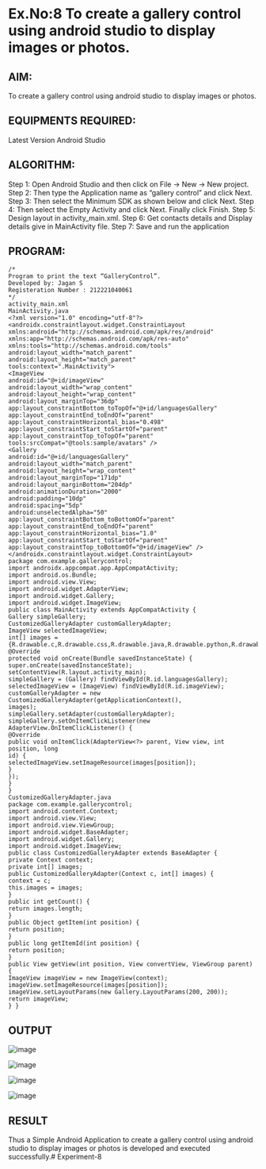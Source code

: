 # Ex.No:8 To create a gallery control using android studio to display images or photos.


## AIM:

To create a gallery control using android studio to display images or photos.

## EQUIPMENTS REQUIRED:

Latest Version Android Studio

## ALGORITHM:

Step 1: Open Android Studio and then click on File -> New -> New project.
Step 2: Then type the Application name as “gallery control” and click Next.
Step 3: Then select the Minimum SDK as shown below and click Next. Step 4: Then select the Empty Activity
and click Next. Finally click Finish. Step 5: Design layout in activity_main.xml. Step 6: Get contacts details and
Display details give in MainActivity file. Step 7: Save and run the application

## PROGRAM:
```
/*
Program to print the text “GalleryControl”.
Developed by: Jagan S
Registeration Number : 212221040061
*/
activity_main.xml
MainActivity.java
<?xml version="1.0" encoding="utf-8"?>
<androidx.constraintlayout.widget.ConstraintLayout
xmlns:android="http://schemas.android.com/apk/res/android"
xmlns:app="http://schemas.android.com/apk/res-auto"
xmlns:tools="http://schemas.android.com/tools"
android:layout_width="match_parent"
android:layout_height="match_parent"
tools:context=".MainActivity">
<ImageView
android:id="@+id/imageView"
android:layout_width="wrap_content"
android:layout_height="wrap_content"
android:layout_marginTop="36dp"
app:layout_constraintBottom_toTopOf="@+id/languagesGallery"
app:layout_constraintEnd_toEndOf="parent"
app:layout_constraintHorizontal_bias="0.498"
app:layout_constraintStart_toStartOf="parent"
app:layout_constraintTop_toTopOf="parent"
tools:srcCompat="@tools:sample/avatars" />
<Gallery
android:id="@+id/languagesGallery"
android:layout_width="match_parent"
android:layout_height="wrap_content"
android:layout_marginTop="171dp"
android:layout_marginBottom="204dp"
android:animationDuration="2000"
android:padding="10dp"
android:spacing="5dp"
android:unselectedAlpha="50"
app:layout_constraintBottom_toBottomOf="parent"
app:layout_constraintEnd_toEndOf="parent"
app:layout_constraintHorizontal_bias="1.0"
app:layout_constraintStart_toStartOf="parent"
app:layout_constraintTop_toBottomOf="@+id/imageView" />
</androidx.constraintlayout.widget.ConstraintLayout>
package com.example.gallerycontrol;
import androidx.appcompat.app.AppCompatActivity;
import android.os.Bundle;
import android.view.View;
import android.widget.AdapterView;
import android.widget.Gallery;
import android.widget.ImageView;
public class MainActivity extends AppCompatActivity {
Gallery simpleGallery;
CustomizedGalleryAdapter customGalleryAdapter;
ImageView selectedImageView;
int[] images =
{R.drawable.c,R.drawable.css,R.drawable.java,R.drawable.python,R.drawable.html,R.drawable.j
@Override
protected void onCreate(Bundle savedInstanceState) {
super.onCreate(savedInstanceState);
setContentView(R.layout.activity_main);
simpleGallery = (Gallery) findViewById(R.id.languagesGallery);
selectedImageView = (ImageView) findViewById(R.id.imageView);
customGalleryAdapter = new CustomizedGalleryAdapter(getApplicationContext(),
images);
simpleGallery.setAdapter(customGalleryAdapter);
simpleGallery.setOnItemClickListener(new AdapterView.OnItemClickListener() {
@Override
public void onItemClick(AdapterView<?> parent, View view, int position, long
id) {
selectedImageView.setImageResource(images[position]);
}
});
}
}
CustomizedGalleryAdapter.java
package com.example.gallerycontrol;
import android.content.Context;
import android.view.View;
import android.view.ViewGroup;
import android.widget.BaseAdapter;
import android.widget.Gallery;
import android.widget.ImageView;
public class CustomizedGalleryAdapter extends BaseAdapter {
private Context context;
private int[] images;
public CustomizedGalleryAdapter(Context c, int[] images) {
context = c;
this.images = images;
}
public int getCount() {
return images.length;
}
public Object getItem(int position) {
return position;
}
public long getItemId(int position) {
return position;
}
public View getView(int position, View convertView, ViewGroup parent) {
ImageView imageView = new ImageView(context);
imageView.setImageResource(images[position]);
imageView.setLayoutParams(new Gallery.LayoutParams(200, 200));
return imageView;
} }

```

## OUTPUT

![image](https://github.com/JaganSivakumaran/Experiment-8/assets/134905062/46847544-d95e-47b3-b4e7-2d983b200077)

![image](https://github.com/JaganSivakumaran/Experiment-8/assets/134905062/1ada4bc7-e764-4f3b-abf6-3ba34f88973d)

![image](https://github.com/JaganSivakumaran/Experiment-8/assets/134905062/1e24fa11-e41a-40a2-82d0-ef85271044cb)

![image](https://github.com/JaganSivakumaran/Experiment-8/assets/134905062/234d19ec-c4ca-4ab9-8238-743c882afb10)







## RESULT
Thus a Simple Android Application to create a gallery control using android studio to display images or photos is developed and executed successfully.# Experiment-8
